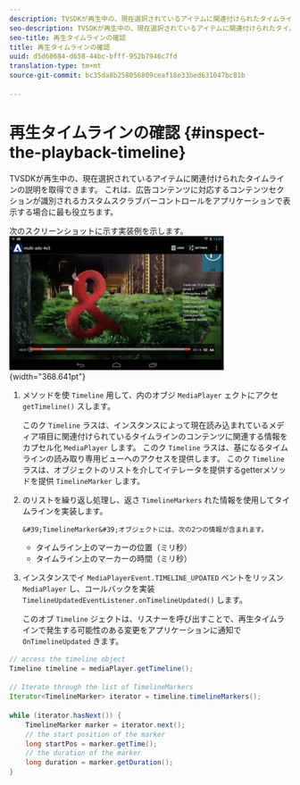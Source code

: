 ```yaml
---
description: TVSDKが再生中の、現在選択されているアイテムに関連付けられたタイムラインの説明を取得できます。 これは、広告コンテンツに対応するコンテンツセクションが識別されるカスタムスクラブバーコントロールをアプリケーションで表示する場合に最も役立ちます。
seo-description: TVSDKが再生中の、現在選択されているアイテムに関連付けられたタイムラインの説明を取得できます。 これは、広告コンテンツに対応するコンテンツセクションが識別されるカスタムスクラブバーコントロールをアプリケーションで表示する場合に最も役立ちます。
seo-title: 再生タイムラインの確認
title: 再生タイムラインの確認
uuid: d5d68684-d658-44bc-bfff-952b7946c7fd
translation-type: tm+mt
source-git-commit: bc35da8b258056809ceaf18e33bed631047bc81b

---
```



# 再生タイムラインの確認 {#inspect-the-playback-timeline}

TVSDKが再生中の、現在選択されているアイテムに関連付けられたタイムラインの説明を取得できます。 これは、広告コンテンツに対応するコンテンツセクションが識別されるカスタムスクラブバーコントロールをアプリケーションで表示する場合に最も役立ちます。

次のスクリーンショットに示す実装例を示します。  ![](assets/inspect-playback.jpg){width=&quot;368.641pt&quot;}

1. メソッドを使 `Timeline` 用して、内のオブジ `MediaPlayer` ェクトにアクセ `getTimeline()` スします。

   このク `Timeline` ラスは、インスタンスによって現在読み込まれているメディア項目に関連付けられているタイムラインのコンテンツに関連する情報をカプセル化 `MediaPlayer` します。 このク `Timeline` ラスは、基になるタイムラインの読み取り専用ビューへのアクセスを提供します。 このク `Timeline` ラスは、オブジェクトのリストを介してイテレータを提供するgetterメソッドを提供 `TimelineMarker` します。

1. のリストを繰り返し処理し、返さ `TimelineMarkers` れた情報を使用してタイムラインを実装します。

       &#39;TimelineMarker&#39;オブジェクトには、次の2つの情報が含まれます。
   
   * タイムライン上のマーカーの位置（ミリ秒）
   * タイムライン上のマーカーの時間（ミリ秒）

1. インスタンスでイ `MediaPlayerEvent.TIMELINE_UPDATED` ベントをリッスン `MediaPlayer` し、コールバックを実装 `TimelineUpdatedEventListener.onTimelineUpdated()` します。

   このオブ `Timeline` ジェクトは、リスナーを呼び出すことで、再生タイムラインで発生する可能性のある変更をアプリケーションに通知で `OnTimelineUpdated` きます。

```java
// access the timeline object 
Timeline timeline = mediaPlayer.getTimeline(); 
 
// Iterate through the list of TimelineMarkers 
Iterator<TimelineMarker> iterator = timeline.timelineMarkers(); 
 
while (iterator.hasNext()) { 
    TimelineMarker marker = iterator.next(); 
    // the start position of the marker 
    long startPos = marker.getTime(); 
    // the duration of the marker 
    long duration = marker.getDuration(); 
}
```
